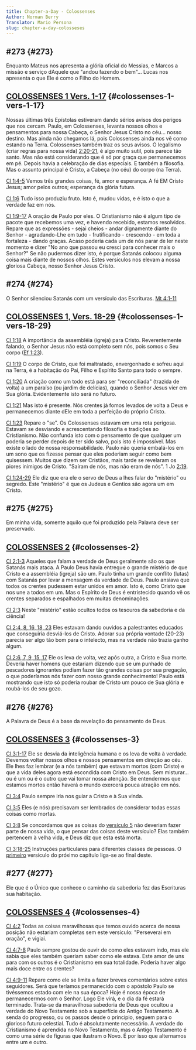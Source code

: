 ```yaml
---
title: Chapter-a-Day - Colossenses
Author: Norman Berry
Translator: Mario Persona
slug: chapter-a-day-colosseses
---
```


## #273 {#273}

Enquanto Mateus nos apresenta a glória oficial do Messias, e Marcos a missão e serviço dAquele que &quot;andou fazendo o bem&quot;... Lucas nos apresenta o que Ele é como o Filho do Homem.

## [COLOSSENSES 1 Vers. 1-17](http://mysword.info/b?r=col_1:1-17) {#colossenses-1-vers-1-17}

Nossas últimas três Epístolas estiveram dando sérios avisos dos perigos que nos cercam. Paulo, em Colossenses, levanta nossos olhos e pensamentos para nossa Cabeça, o Senhor Jesus Cristo no céu... nosso destino. Mas ainda não chegamos lá, pois Colossenses ainda nos vê como estando na Terra. Colossenses também traz os seus avisos. O legalismo (criar regras para nossa vida) [2:20-21](http://mysword.info/b?r=col_2:20-21), é algo muito sutil, pois parece tão santo. Mas não está considerando que é só por graça que permanecemos em pé. Depois havia a celebração de dias especiais. E também a filosofia. Mas o assunto principal é Cristo, a Cabeça (no céu) do corpo (na Terra).

[Cl 1:4-5](http://mysword.info/b?r=col_1:4-5) Vemos três grandes coisas, fé, amor e esperança. A fé EM Cristo Jesus; amor pelos outros; esperança da glória futura.

[Cl 1:6](http://mysword.info/b?r=col_1:6) Tudo isso produziu fruto. Isto é, mudou vidas, e é isto o que a verdade faz em nós.

[Cl 1:9-17](http://mysword.info/b?r=col_1:9-17) A oração de Paulo por eles. O Cristianismo não é algum tipo de pacote que recebemos uma vez, e havendo recebido, estamos resolvidos. Repare que as expressões - sejai cheios - andar dignamente diante do Senhor - agradando-Lhe em tudo - frutificando - crescendo - em toda a fortaleza - dando graças. Acaso poderia cada um de nós parar de ler neste momento e dizer &quot;No ano que passou eu cresci para conhecer mais o Senhor?&quot; Se não pudermos dizer isto, é porque Satanás colocou alguma coisa mais diante de nossos olhos. Estes versículos nos elevam a nossa gloriosa Cabeça, nosso Senhor Jesus Cristo.

## #274 {#274}

O Senhor silenciou Satanás com um versículo das Escrituras. [Mt 4:1-11](http://mysword.info/b?r=Mat_4:1-11)

## [COLOSSENSES 1, Vers. 18-29](http://mysword.info/b?r=col_1:18-29) {#colossenses-1-vers-18-29}

[Cl 1:18](http://mysword.info/b?r=col_1:18) A importância da assembléia (igreja) para Cristo. Reverentemente falando, o Senhor Jesus não está completo sem nós, pois somos o Seu corpo ([Ef 1:23](http://mysword.info/b?r=Eph_1:23)).

[Cl 1:19](http://mysword.info/b?r=col_1:19) O corpo de Cristo, que foi maltratado, envergonhado e sofreu aqui na Terra, é a habitação do Pai, Filho e Espírito Santo para todo o sempre.

[Cl 1:20](http://mysword.info/b?r=col_1:20) A criação como um todo está para ser &quot;reconciliada&quot; (trazida de volta) a um paraíso (ou jardim de delícias), quando o Senhor Jesus vier em Sua glória. Evidentemente isto será no futuro.

[Cl 1:21](http://mysword.info/b?r=col_1:21) Mas isto é presente. Nós crentes já fomos levados de volta a Deus e permanecemos diante dEle em toda a perfeição do próprio Cristo.

[Cl 1:23](http://mysword.info/b?r=col_1:23) Repare o &quot;se&quot;. Os Colossenses estavam em uma rota perigosa. Estavam se desviando e acrescentando filosofia e tradições ao Cristianismo. Não confunda isto com o pensamento de que qualquer um poderia se perder depois de ter sido salvo, pois isto é impossível. Mas existe o lado de nossa responsabilidade. Paulo não queria embalá-los em um sono que os fizesse pensar que eles poderiam seguir como bem quisessem. Muitos que dizem ser Cristãos, mais tarde se revelaram os piores inimigos de Cristo. &quot;Saíram de nós, mas não eram de nós&quot;. 1 Jo [2:19](http://mysword.info/b?r=1Jo_2:19).

[Cl 1:24-29](http://mysword.info/b?r=col_1:24-29) Ele diz que era ele o servo de Deus a lhes falar do &quot;mistério&quot; ou segredo. Este &quot;mistério&quot; é que os Judeus e Gentios são agora um em Cristo.

## #275 {#275}

Em minha vida, somente aquilo que foi produzido pela Palavra deve ser preservado.

## [COLOSSENSES 2](http://mysword.info/b?r=col_2) {#colossenses-2}

[Cl 2:1-3](http://mysword.info/b?r=col_2:1-3) Aqueles que falam a verdade de Deus geralmente são os que Satanás mais ataca. A Paulo Deus havia entregue o grande mistério de que Cristo e a assembléia (igreja) são um. Paulo tinha um grande conflito (lutas) com Satanás por levar a mensagem da verdade de Deus. Paulo ansiava que todos os crentes pudessem estar unidos em amor. Isto é, como Cristo que nos une a todos em um. Mas o Espírito de Deus é entristecido quando vê os crentes separados e espalhados em muitas denominações.

[Cl 2:3](http://mysword.info/b?r=col_2:3) Neste &quot;mistério&quot; estão ocultos todos os tesouros da sabedoria e da ciência!

[Cl 2:4, 8, 16, 18, 23](http://mysword.info/b?r=col_2:4,8,16,18,23) Eles estavam dando ouvidos a palestrantes educados que conseguiria desviá-los de Cristo. Adorar sua própria vontade (20-23) parecia ser algo tão bom para o intelecto, mas na verdade não trazia ganho algum.

[Cl 2:6, 7, 9, 15, 17](http://mysword.info/b?r=col_2:6,7,9,15,17) Ele os leva de volta, vez após outra, a Cristo e Sua morte. Deveria haver homens que estariam dizendo que se um punhado de pescadores ignorantes podiam fazer tão grandes coisas por sua pregação, o que poderíamos nós fazer com nosso grande conhecimento! Paulo está mostrando que isto só poderia roubar de Cristo um pouco de Sua glória e roubá-los de seu gozo.

## #276 {#276}

A Palavra de Deus é a base da revelação do pensamento de Deus.

## [COLOSSENSES 3](http://mysword.info/b?r=col_3) {#colossenses-3}

[Cl 3:1-17](http://mysword.info/b?r=col_3:1-17) Ele se desvia da inteligência humana e os leva de volta à verdade. Devemos voltar nossos olhos e nossos pensamentos em direção ao céu. Ele lhes faz lembrar (e a nós também) que estavam mortos (com Cristo) e que a vida deles agora está escondida com Cristo em Deus. Sem misturar... ou é um ou é o outro que vai tomar nossa atenção. Se entendermos que estamos mortos então haverá o mundo exercerá pouca atração em nós.

[Cl 3:4](http://mysword.info/b?r=col_3:4) Paulo sempre iria nos guiar a Cristo e à Sua vinda.

[Cl 3:5](http://mysword.info/b?r=col_3:5) Eles (e nós) precisavam ser lembrados de considerar todas essas coisas como mortas.

[Cl 3:8](http://mysword.info/b?r=col_3:8) Se concordamos que as coisas do [versículo 5](https://mysword.info/b?r=col_3:5) não deveriam fazer parte de nossa vida, o que pensar das coisas deste versículo? Elas também pertencem à velha vida, e Deus diz que esta está morta.

[Cl 3:18-25](http://mysword.info/b?r=col_3:18-25) Instruções particulares para diferentes classes de pessoas. O [primeiro](https://mysword.info/b?r=col_4:1) versículo do próximo capítulo liga-se ao final deste.

## #277 {#277}

Ele que é o Único que conhece o caminho da sabedoria fez das Escrituras sua habitação.

## [COLOSSENSES 4](http://mysword.info/b?r=col_4) {#colossenses-4}

[Cl 4:2](http://mysword.info/b?r=col_4:2) Todas as coisas maravilhosas que temos ouvido acerca de nossa posição não estariam completas sem este versículo: &quot;Perseverai em oração&quot;, e vigiai.

[Cl 4:7-8](http://mysword.info/b?r=col_4:7-8) Paulo sempre gostou de ouvir de como eles estavam indo, mas ele sabia que eles também queriam saber como ele estava. Este amor de uns para com os outros é o Cristianismo em sua totalidade. Poderia haver algo mais doce entre os crentes?

[Cl 4:9-11](http://mysword.info/b?r=col_4:9-11) Repare como ele se limita a fazer breves comentários sobre estes seguidores. Será que teríamos permanecido com o apóstolo Paulo se tivéssemos estado com ele na sua época? Hoje é nossa época de permanecermos com o Senhor. Logo Ele virá, e o dia da fé estará terminado. Trata-se da maravilhosa sabedoria de Deus que ocultou a verdade do Novo Testamento sob a superfície do Antigo Testamento. A senda do progresso, ou os passos desde o princípio, seguem para o glorioso futuro celestial. Tudo é absolutamente necessário. A verdade do Cristianismo é aprendida no Novo Testamento, mas o Antigo Testamento é como uma série de figuras que ilustram o Novo. É por isso que alternamos entre um e outro.
